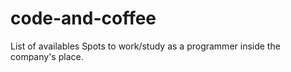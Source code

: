 # code-and-coffee

List of availables Spots to work/study as a programmer inside the company's place.
